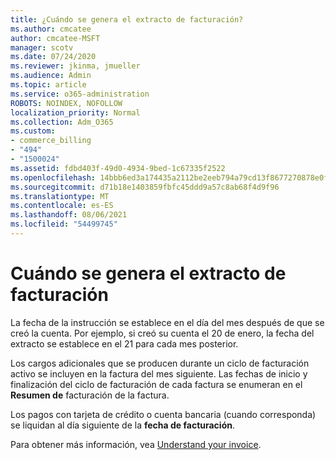 ```yaml
---
title: ¿Cuándo se genera el extracto de facturación?
ms.author: cmcatee
author: cmcatee-MSFT
manager: scotv
ms.date: 07/24/2020
ms.reviewer: jkinma, jmueller
ms.audience: Admin
ms.topic: article
ms.service: o365-administration
ROBOTS: NOINDEX, NOFOLLOW
localization_priority: Normal
ms.collection: Adm_O365
ms.custom:
- commerce_billing
- "494"
- "1500024"
ms.assetid: fdbd403f-49d0-4934-9bed-1c67335f2522
ms.openlocfilehash: 14bbb6ed3a174435a2112be2eeb794a79cd13f8677270878e0fc5036509c8e08
ms.sourcegitcommit: d71b18e1403859fbfc45ddd9a57c8ab68f4d9f96
ms.translationtype: MT
ms.contentlocale: es-ES
ms.lasthandoff: 08/06/2021
ms.locfileid: "54499745"
---
```

# <a name="when-is-the-billing-statement-generated"></a>Cuándo se genera el extracto de facturación

La fecha de la instrucción se establece en el día del mes después de que se creó la cuenta. Por ejemplo, si creó su cuenta el 20 de enero, la fecha del extracto se establece en el 21 para cada mes posterior.

Los cargos adicionales que se producen durante un ciclo de facturación activo se incluyen en la factura del mes siguiente. Las fechas de inicio y finalización del ciclo de facturación de cada factura se enumeran en el **Resumen de** facturación de la factura.

Los pagos con tarjeta de crédito o cuenta bancaria (cuando corresponda) se liquidan al día siguiente de la **fecha de facturación**.
  
Para obtener más información, vea [Understand your invoice](/microsoft-365/commerce/billing-and-payments/understand-your-invoice2).